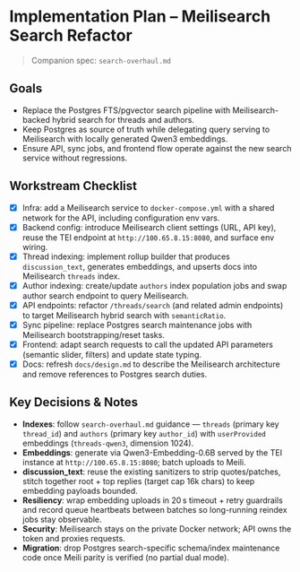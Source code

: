 # Implementation Plan – Meilisearch Search Refactor

> Companion spec: `search-overhaul.md`

## Goals
- Replace the Postgres FTS/pgvector search pipeline with Meilisearch-backed hybrid search for threads and authors.
- Keep Postgres as source of truth while delegating query serving to Meilisearch with locally generated Qwen3 embeddings.
- Ensure API, sync jobs, and frontend flow operate against the new search service without regressions.

## Workstream Checklist

- [x] Infra: add a Meilisearch service to `docker-compose.yml` with a shared network for the API, including configuration env vars.
- [x] Backend config: introduce Meilisearch client settings (URL, API key), reuse the TEI endpoint at `http://100.65.8.15:8080`, and surface env wiring.
- [x] Thread indexing: implement rollup builder that produces `discussion_text`, generates embeddings, and upserts docs into Meilisearch `threads` index.
- [x] Author indexing: create/update `authors` index population jobs and swap author search endpoint to query Meilisearch.
- [x] API endpoints: refactor `/threads/search` (and related admin endpoints) to target Meilisearch hybrid search with `semanticRatio`.
- [x] Sync pipeline: replace Postgres search maintenance jobs with Meilisearch bootstrapping/reset tasks.
- [x] Frontend: adapt search requests to call the updated API parameters (semantic slider, filters) and update state typing.
- [x] Docs: refresh `docs/design.md` to describe the Meilisearch architecture and remove references to Postgres search duties.

## Key Decisions & Notes

- **Indexes**: follow `search-overhaul.md` guidance — `threads` (primary key `thread_id`) and `authors` (primary key `author_id`) with `userProvided` embeddings (`threads-qwen3`, dimension 1024).
- **Embeddings**: generate via Qwen3-Embedding-0.6B served by the TEI instance at `http://100.65.8.15:8080`; batch uploads to Meili.
- **discussion_text**: reuse the existing sanitizers to strip quotes/patches, stitch together root + top replies (target cap 16k chars) to keep embedding payloads bounded.
- **Resiliency**: wrap embedding uploads in 20 s timeout + retry guardrails and record queue heartbeats between batches so long-running reindex jobs stay observable.
- **Security**: Meilisearch stays on the private Docker network; API owns the token and proxies requests.
- **Migration**: drop Postgres search-specific schema/index maintenance code once Meili parity is verified (no partial dual mode).
